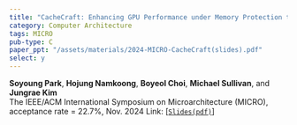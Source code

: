 ```yaml
---
title: "CacheCraft: Enhancing GPU Performance under Memory Protection through Reconstructed Caching"
category: Computer Architecture
tags: MICRO
pub-type: C
paper_ppt: "/assets/materials/2024-MICRO-CacheCraft(slides).pdf"
select: y
---
```


**Soyoung Park**, **Hojung Namkoong**, **Boyeol Choi**, **Michael Sullivan**, and **Jungrae Kim** <br>
The IEEE/ACM International Symposium on Microarchitecture (MICRO), acceptance rate = 22.7%, Nov. 2024
Link: [[```Slides(pdf)```](https://github.com/scalable-arch/scalable-arch.github.io/raw/main/assets/materials/2024-MICRO-CacheCraft(slides).pdf)]
